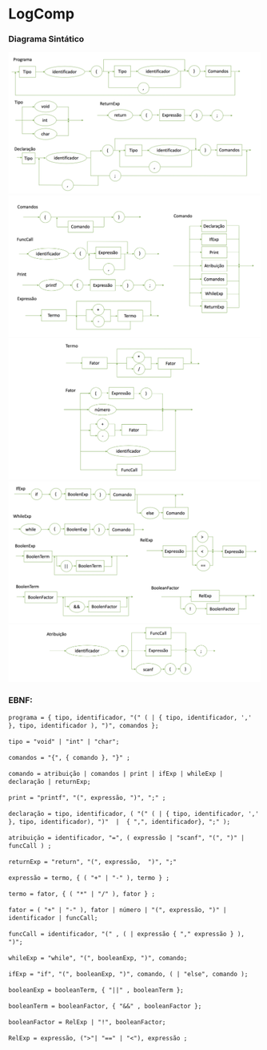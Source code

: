 # LogComp

### Diagrama Sintático
![](DiagramaSintatico/DS_v2.4(1).png)
![](DiagramaSintatico/DS_v2.4(2).png)
![](DiagramaSintatico/DS_v2.4(3).png)
![](DiagramaSintatico/DS_v2.4(4).png)
![](DiagramaSintatico/DS_v2.4(5).png)
### EBNF:

```
programa = { tipo, identificador, "(" ( | { tipo, identificador, ',' }, tipo, identificador ), ")", comandos };

tipo = "void" | "int" | "char";

comandos = "{", { comando }, "}" ;

comando = atribuição | comandos | print | ifExp | whileExp | declaração | returnExp;

print = "printf", "(", expressão, ")", ";" ;

declaração = tipo, identificador, ( "(" ( | { tipo, identificador, ',' }, tipo, identificador), ")"  |  { ",", identificador}, ";" );

atribuição = identificador, "=", ( expressão | "scanf", "(", ")" | funcCall ) ;

returnExp = "return", "(", expressão,  ")", ";"

expressão = termo, { ( "+" | "-" ), termo } ;

termo = fator, { ( "*" | "/" ), fator } ;

fator = ( "+" | "-" ), fator | número | "(", expressão, ")" | identificador | funcCall;

funcCall = identificador, "(" , ( | expressão { "," expressão } ), ")";

whileExp = "while", "(", booleanExp, ")", comando;

ifExp = "if", "(", booleanExp, ")", comando, ( | "else", comando );

booleanExp = booleanTerm, { "||" , booleanTerm };

booleanTerm = booleanFactor, { "&&" , booleanFactor };

booleanFactor = RelExp | "!", booleanFactor;

RelExp = expressão, (">"| "==" | "<"), expressão ;
```
